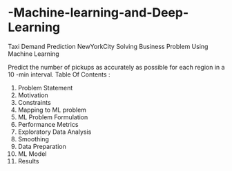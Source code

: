 # -Machine-learning-and-Deep-Learning
Taxi Demand Prediction NewYorkCity
Solving Business Problem Using Machine Learning 

Predict the number of pickups as accurately as possible for each region in a 10 -min interval.
Table Of Contents :

1. Problem Statement
2. Motivation
3. Constraints
4. Mapping to ML problem
5. ML Problem Formulation
6. Performance Metrics
7. Exploratory Data Analysis
8. Smoothing
9. Data Preparation
10. ML Model
11. Results

